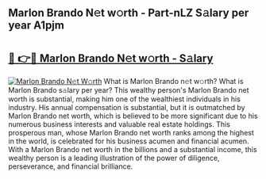 ## Marlon Brando N𝚎t w𝚘rth - Part-nLZ S𝚊lary per year A1pjm

# <h2><a href="http://gc1vqw.nevu.top/?p=Marlon+Brando">🔗 👉🔴 Marlon Brando N𝚎t w𝚘rth - S𝚊lary</a></h2>

[![Marlon Brando N𝚎t W𝚘rth](https://i.imgur.com/Oavwk0R.jpeg)](http://gc1vqw.nevu.top/?p=Marlon+Brando)
What is Marlon Brando n𝚎t w𝚘rth? What is Marlon Brando s𝚊lary per year?
This wealthy person's Marlon Brando net worth is substantial, making him one of the wealthiest individuals in his industry. His annual compensation is substantial, but it is outmatched by Marlon Brando net worth, which is believed to be more significant due to his numerous business interests and valuable real estate holdings. This prosperous man, whose Marlon Brando net worth ranks among the highest in the world, is celebrated for his business acumen and financial acumen. With a Marlon Brando net worth in the billions and a substantial income, this wealthy person is a leading illustration of the power of diligence, perseverance, and financial brilliance.
